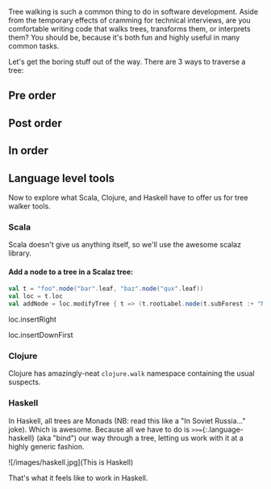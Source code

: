 Tree walking is such a common thing to do in software development. Aside from
the temporary effects of cramming for technical interviews, are you comfortable
writing code that walks trees, transforms them, or interprets them? You should
be, because it's both fun and highly useful in many common tasks.

Let's get the boring stuff out of the way. There are 3 ways to traverse a tree:

## Pre order

## Post order

## In order



## Language level tools

Now to explore what Scala, Clojure, and Haskell have to offer us for tree walker
tools.

### Scala

Scala doesn't give us anything itself, so we'll use the awesome scalaz library.

#### Add a node to a tree in a Scalaz tree:

```scala
val t = "foo".node("bar".leaf, "baz".node("qux".leaf))
val loc = t.loc
val addNode = loc.modifyTree { t => (t.rootLabel.node(t.subForest :+ "NEW NODE".leaf : _*)) }
```

loc.insertRight

loc.insertDownFirst


### Clojure

Clojure has amazingly-neat `clojure.walk` namespace containing the usual suspects.

### Haskell

In Haskell, all trees are Monads (NB: read this like a "In Soviet Russia..."
joke). Which is awesome. Because all we have to do is `>>=`{:.language-haskell}
(aka "bind") our way through a tree, letting us work with it at a highly generic
fashion.

![/images/haskell.jpg](This is Haskell)

That's what it feels like to work in Haskell.




